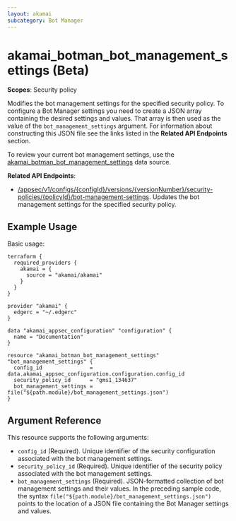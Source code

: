 ```yaml
---
layout: akamai
subcategory: Bot Manager
---
```


# akamai_botman_bot_management_settings (Beta)

**Scopes**: Security policy

Modifies the bot management settings for the specified security policy. To configure a Bot Manager settings you need to create a JSON array containing the desired settings and values. That array is then used as the value of the `bot_management_settings` argument. For information about constructing this JSON file see the links listed in the **Related API Endpoints** section.

To review your current bot management settings, use the [akamai_botman_bot_management_settings](./data-sources/akamai_botman_bot_management_settings) data source.

**Related API Endpoints**:

- [/appsec/v1/configs/{configId}/versions/{versionNumber}/security-policies/{policyId}/bot-management-settings](https://techdocs.akamai.com/bot-manager/reference/put-bot-management-settings). Updates the bot management settings for the specified security policy.

## Example Usage

Basic usage:

```
terraform {
  required_providers {
    akamai = {
      source = "akamai/akamai"
    }
  }
}

provider "akamai" {
  edgerc = "~/.edgerc"
}

data "akamai_appsec_configuration" "configuration" {
  name = "Documentation"
}

resource "akamai_botman_bot_management_settings" "bot_management_settings" {
  config_id               = data.akamai_appsec_configuration.configuration.config_id
  security_policy_id      = "gms1_134637"
  bot_management_settings = file("${path.module}/bot_management_settings.json")
}
```

## Argument Reference

This resource supports the following arguments:

- `config_id` (Required). Unique identifier of the security configuration associated with the bot management settings.
- `security_policy_id` (Required). Unique identifier of the security policy associated with the bot management settings.
- `bot_management_settings` (Required). JSON-formatted collection of bot management settings and their values. In the preceding sample code, the syntax `file("${path.module}/bot_management_settings.json")` points to the location of a JSON file containing the Bot Manager settings and values.
